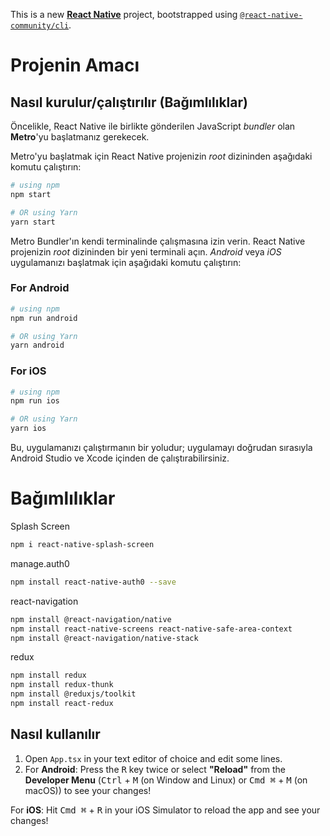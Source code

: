 This is a new [**React Native**](https://reactnative.dev) project, bootstrapped using [`@react-native-community/cli`](https://github.com/react-native-community/cli).

# Projenin Amacı



## Nasıl kurulur/çalıştırılır (Bağımlılıklar)

Öncelikle, React Native ile birlikte gönderilen JavaScript _bundler_ olan **Metro**'yu başlatmanız gerekecek.

Metro'yu başlatmak için React Native projenizin _root_ dizininden aşağıdaki komutu çalıştırın:

```bash
# using npm
npm start

# OR using Yarn
yarn start
```

Metro Bundler'ın kendi terminalinde çalışmasına izin verin. React Native projenizin _root_ dizininden bir yeni terminali açın. _Android_ veya _iOS_ uygulamanızı başlatmak için aşağıdaki komutu çalıştırın:
### For Android

```bash
# using npm
npm run android

# OR using Yarn
yarn android
```

### For iOS

```bash
# using npm
npm run ios

# OR using Yarn
yarn ios
```
Bu, uygulamanızı çalıştırmanın bir yoludur; uygulamayı doğrudan sırasıyla Android Studio ve Xcode içinden de çalıştırabilirsiniz.


# Bağımlılıklar 

Splash Screen
```bash
npm i react-native-splash-screen
```
manage.auth0
```bash
npm install react-native-auth0 --save
```
react-navigation
```bash
npm install @react-navigation/native
npm install react-native-screens react-native-safe-area-context
npm install @react-navigation/native-stack
```
redux
```bash
npm install redux
npm install redux-thunk
npm install @reduxjs/toolkit
npm install react-redux
```
## Nasıl kullanılır


1. Open `App.tsx` in your text editor of choice and edit some lines.
2. For **Android**: Press the <kbd>R</kbd> key twice or select **"Reload"** from the **Developer Menu** (<kbd>Ctrl</kbd> + <kbd>M</kbd> (on Window and Linux) or <kbd>Cmd ⌘</kbd> + <kbd>M</kbd> (on macOS)) to see your changes!

 For **iOS**: Hit <kbd>Cmd ⌘</kbd> + <kbd>R</kbd> in your iOS Simulator to reload the app and see your changes!


